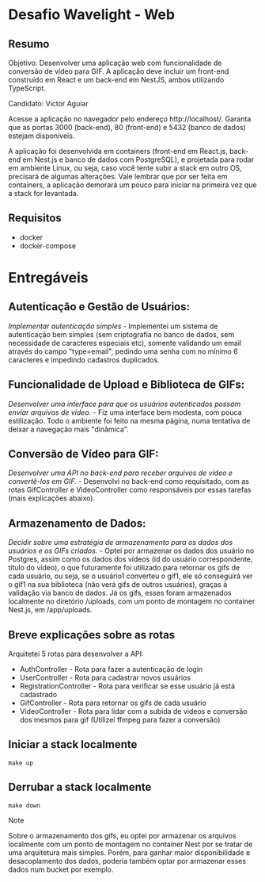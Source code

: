 # Desafio Wavelight - Web

## Resumo

Objetivo: Desenvolver uma aplicação web com funcionalidade de conversão de vídeo para GIF. A aplicação deve incluir um front-end construído em React e um back-end em NestJS, ambos utilizando TypeScript.

Candidato: Victor Aguiar

Acesse a aplicação no navegador pelo endereço http://localhost/. Garanta que as portas 3000 (back-end), 80 (front-end) e 5432 (banco de dados) estejam disponíveis.

A aplicação foi desenvolvida em containers (front-end em React.js, back-end em Nest.js e banco de dados com PostgreSQL), e projetada para rodar em ambiente Linux, ou seja, caso você tente subir a stack em outro OS, precisará de algumas alterações. Vale lembrar que por ser feita em containers, a aplicação demorará um pouco para iniciar na primeira vez que a stack for levantada.

## Requisitos

- docker
- docker-compose

# Entregáveis

## Autenticação e Gestão de Usuários:

_Implementar autenticação simples_ - Implementei um sistema de autenticação bem simples (sem criptografia no banco de dados, sem necessidade de caracteres especiais etc), somente validando um email através do campo "type=email", pedindo uma senha com no mínimo 6 caracteres e impedindo cadastros duplicados.

## Funcionalidade de Upload e Biblioteca de GIFs:

_Desenvolver uma interface para que os usuários autenticados possam enviar arquivos de vídeo._ - Fiz uma interface bem modesta, com pouca estilização. Todo o ambiente foi feito na mesma página, numa tentativa de deixar a navegação mais "dinâmica".

## Conversão de Vídeo para GIF:

_Desenvolver uma API no back-end para receber arquivos de vídeo e convertê-los em GIF._ - Desenvolvi no back-end como requisitado, com as rotas GifController e VideoController como responsáveis por essas tarefas (mais explicações abaixo).

## Armazenamento de Dados:

_Decidir sobre uma estratégia de armazenamento para os dados dos usuários e os GIFs criados._ - Optei por armazenar os dados dos usuário no Postgres, assim como os dados dos vídeos (id do usuário correspondente, título do vídeo), o que futuramente foi utilizado para retornar os gifs de cada usuário, ou seja, se o usuário1 converteu o gif1, ele só conseguirá ver o gif1 na sua biblioteca (não verá gifs de outros usuários), graças à validação via banco de dados. Já os gifs, esses foram armazenados localmente no diretório /uploads, com um ponto de montagem no container Nest.js, em /app/uploads.

## Breve explicações sobre as rotas

Arquitetei 5 rotas para desenvolver a API:
- AuthController - Rota para fazer a autenticação de login
- UserController - Rota para cadastrar novos usuários
- RegistrationController - Rota para verificar se esse usuário já está cadastrado
- GifController - Rota para retornar os gifs de cada usuário 
- VideoController - Rota para lidar com a subida de videos e conversão dos mesmos para gif (Utilizei ffmpeg para fazer a conversão)

## Iniciar a stack localmente

```shell
make up
```

## Derrubar a stack localmente

```shell
make down
```

> [!NOTE]
> Sobre o armazenamento dos gifs, eu optei por armazenar os arquivos localmente com um ponto de montagem no container Nest por se tratar de uma arquitetura mais simples. Porém, para ganhar maior disponibilidade e desacoplamento dos dados, poderia também optar por armazenar esses dados num bucket por exemplo.